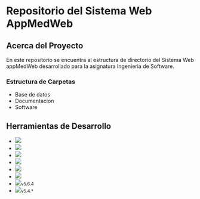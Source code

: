 # Repositorio del Sistema Web AppMedWeb

## Acerca del Proyecto

En este repositorio se encuentra al estructura de directorio del Sistema Web appMedWeb desarrollado para la asignatura Ingenieria de Software.

### Estructura de Carpetas
- Base de datos
- Documentacion
- Software

## Herramientas de Desarrollo
- <img src="https://img.shields.io/badge/MariaDB-01529E?style=for-the-badge&logo=mariadb&logoColor=white" />
- <img src="https://img.shields.io/badge/HTML5-E34F26?style=for-the-badge&logo=html5&logoColor=white" />
- <img src="https://img.shields.io/badge/CSS3-1572B6?style=for-the-badge&logo=css3&logoColor=white" />
- <img src="https://img.shields.io/badge/Javascript-323330?style=for-the-badge&logo=javascript&logoColor=F7DF1E" />
- <img src="https://img.shields.io/badge/Bootstrap-563D7C?style=for-the-badge&logo=bootstrap&logoColor=white" />
- <img src="https://img.shields.io/badge/jQuery-0769AD?style=for-the-badge&logo=jquery&logoColor=white" />
- <img src="https://img.shields.io/badge/PHP-777BB4?style=for-the-badge&logo=php&logoColor=white" /><small>v5.6.4</small>
- <img src="https://img.shields.io/badge/Laravel-FF2D20?style=for-the-badge&logo=laravel&logoColor=white" /><small>v5.4.*</small>
